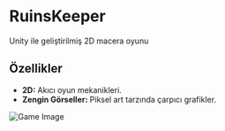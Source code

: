 # RuinsKeeper
Unity ile geliştirilmiş 2D macera oyunu

## Özellikler
- **2D:** Akıcı oyun mekanikleri.
- **Zengin Görseller:** Piksel art tarzında çarpıcı grafikler.


![Game Image]([https://hizliresim.com/arkhtgv](https://drive.google.com/file/d/1dX9Ndp36sjtB7eFhWkDrg5zg8QrsslEu/view?usp=sharing))

